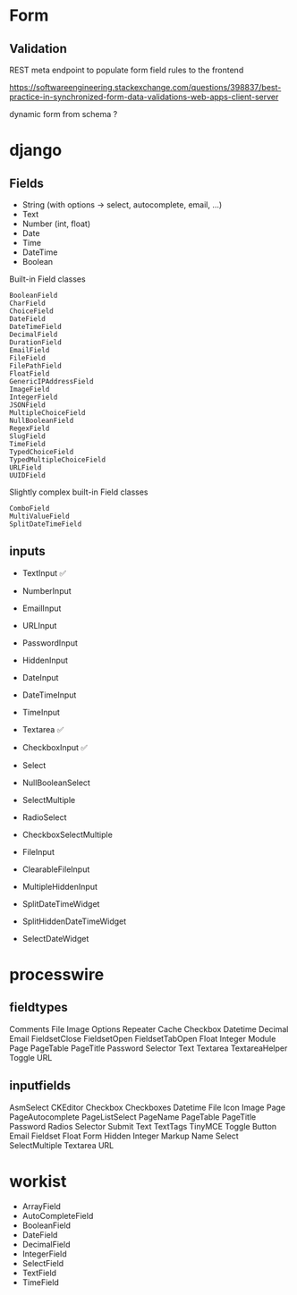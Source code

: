 # Form 


## Validation

REST meta endpoint to populate form field rules to the frontend

https://softwareengineering.stackexchange.com/questions/398837/best-practice-in-synchronized-form-data-validations-web-apps-client-server



dynamic form from schema ?


# django

## Fields

- String (with options -> select, autocomplete, email, ...)
- Text
- Number (int, float)
- Date
- Time
- DateTime
- Boolean


Built-in Field classes

    BooleanField
    CharField
    ChoiceField
    DateField
    DateTimeField
    DecimalField
    DurationField
    EmailField
    FileField
    FilePathField
    FloatField
    GenericIPAddressField
    ImageField
    IntegerField
    JSONField
    MultipleChoiceField
    NullBooleanField
    RegexField
    SlugField
    TimeField
    TypedChoiceField
    TypedMultipleChoiceField
    URLField
    UUIDField

Slightly complex built-in Field classes

    ComboField
    MultiValueField
    SplitDateTimeField



## inputs

- TextInput ✅
- NumberInput
- EmailInput
- URLInput
- PasswordInput
- HiddenInput
- DateInput
- DateTimeInput
- TimeInput
- Textarea ✅
- CheckboxInput ✅
- Select 
- NullBooleanSelect
- SelectMultiple
- RadioSelect
- CheckboxSelectMultiple
 
- FileInput
- ClearableFileInput

- MultipleHiddenInput
- SplitDateTimeWidget
- SplitHiddenDateTimeWidget
- SelectDateWidget

# processwire


## fieldtypes

Comments
File
Image
Options
Repeater
Cache
Checkbox
Datetime
Decimal
Email
FieldsetClose
FieldsetOpen
FieldsetTabOpen
Float
Integer
Module
Page
PageTable
PageTitle
Password
Selector
Text
Textarea
TextareaHelper
Toggle
URL


## inputfields

AsmSelect
CKEditor
Checkbox
Checkboxes
Datetime
File
Icon
Image
Page
PageAutocomplete
PageListSelect
PageName
PageTable
PageTitle
Password
Radios
Selector
Submit
Text
TextTags
TinyMCE
Toggle
Button
Email
Fieldset
Float
Form
Hidden
Integer
Markup
Name
Select
SelectMultiple
Textarea
URL



# workist

- ArrayField
- AutoCompleteField
- BooleanField
- DateField
- DecimalField
- IntegerField
- SelectField
- TextField
- TimeField